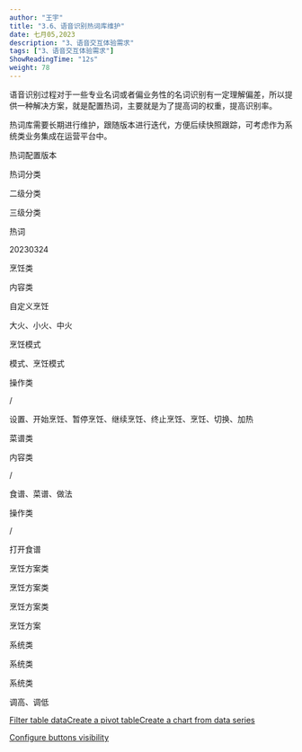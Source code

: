```yaml
---
author: "王宇"
title: "3.6、语音识别热词库维护"
date: 七月05,2023
description: "3、语音交互体验需求"
tags: ["3、语音交互体验需求"]
ShowReadingTime: "12s"
weight: 78
---
```

语音识别过程对于一些专业名词或者偏业务性的名词识别有一定理解偏差，所以提供一种解决方案，就是配置热词，主要就是为了提高词的权重，提高识别率。

热词库需要长期进行维护，跟随版本进行迭代，方便后续快照跟踪，可考虑作为系统类业务集成在运营平台中。

热词配置版本

热词分类

二级分类

三级分类

热词

20230324

烹饪类  
  

内容类

自定义烹饪

大火、小火、中火

烹饪模式

模式、烹饪模式

操作类

/

设置、开始烹饪、暂停烹饪、继续烹饪、终止烹饪、烹饪、切换、加热

菜谱类

内容类

/

食谱、菜谱、做法

操作类

/

打开食谱

烹饪方案类

烹饪方案类

烹饪方案类

烹饪方案

系统类

系统类

系统类

调高、调低

  

[Filter table data](#)[Create a pivot table](#)[Create a chart from data series](#)

[Configure buttons visibility](/users/tfac-settings.action)